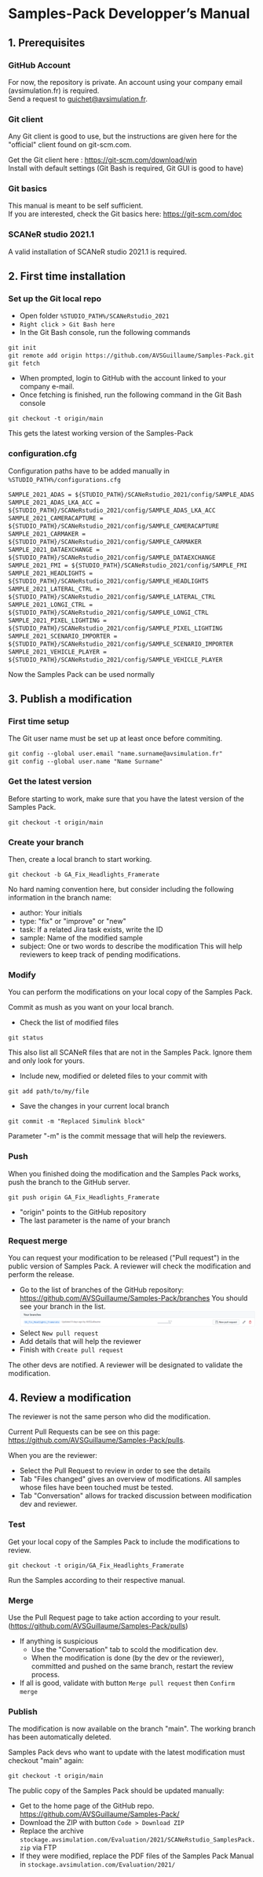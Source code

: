 # Samples-Pack Developper’s Manual

## 1. Prerequisites

### GitHub Account

For now, the repository is private.
An account using your company email (avsimulation.fr) is required.  
Send a request to guichet@avsimulation.fr.

### Git client

Any Git client is good to use, but the instructions are given here for the "official" client found on git-scm.com.

Get the Git client here : https://git-scm.com/download/win  
Install with default settings (Git Bash is required, Git GUI is good to have)

### Git basics

This manual is meant to be self sufficient.  
If you are interested, check the Git basics here:  https://git-scm.com/doc

### SCANeR studio 2021.1

A valid installation of SCANeR studio 2021.1 is required.

## 2. First time installation

### Set up the Git local repo

* Open folder `%STUDIO_PATH%/SCANeRstudio_2021`
* `Right click > Git Bash here`
* In the Git Bash console, run the following commands
```
git init
git remote add origin https://github.com/AVSGuillaume/Samples-Pack.git
git fetch
```
* When prompted, login to GitHub with the account linked to your company e-mail.
* Once fetching is finished, run the following command in the Git Bash console
```
git checkout -t origin/main
```
This gets the latest working version of the Samples-Pack

### configuration.cfg

Configuration paths have to be added manually in `%STUDIO_PATH%/configurations.cfg`
```
SAMPLE_2021_ADAS = ${STUDIO_PATH}/SCANeRstudio_2021/config/SAMPLE_ADAS
SAMPLE_2021_ADAS_LKA_ACC = ${STUDIO_PATH}/SCANeRstudio_2021/config/SAMPLE_ADAS_LKA_ACC
SAMPLE_2021_CAMERACAPTURE = ${STUDIO_PATH}/SCANeRstudio_2021/config/SAMPLE_CAMERACAPTURE
SAMPLE_2021_CARMAKER = ${STUDIO_PATH}/SCANeRstudio_2021/config/SAMPLE_CARMAKER
SAMPLE_2021_DATAEXCHANGE = ${STUDIO_PATH}/SCANeRstudio_2021/config/SAMPLE_DATAEXCHANGE
SAMPLE_2021_FMI = ${STUDIO_PATH}/SCANeRstudio_2021/config/SAMPLE_FMI
SAMPLE_2021_HEADLIGHTS = ${STUDIO_PATH}/SCANeRstudio_2021/config/SAMPLE_HEADLIGHTS
SAMPLE_2021_LATERAL_CTRL = ${STUDIO_PATH}/SCANeRstudio_2021/config/SAMPLE_LATERAL_CTRL
SAMPLE_2021_LONGI_CTRL = ${STUDIO_PATH}/SCANeRstudio_2021/config/SAMPLE_LONGI_CTRL
SAMPLE_2021_PIXEL_LIGHTING = ${STUDIO_PATH}/SCANeRstudio_2021/config/SAMPLE_PIXEL_LIGHTING
SAMPLE_2021_SCENARIO_IMPORTER = ${STUDIO_PATH}/SCANeRstudio_2021/config/SAMPLE_SCENARIO_IMPORTER
SAMPLE_2021_VEHICLE_PLAYER = ${STUDIO_PATH}/SCANeRstudio_2021/config/SAMPLE_VEHICLE_PLAYER
```
Now the Samples Pack can be used normally

## 3. Publish a modification

### First time setup

The Git user name must be set up at least once before commiting.
```
git config --global user.email "name.surname@avsimulation.fr"
git config --global user.name "Name Surname"
```

### Get the latest version

Before starting to work, make sure that you have the latest version of the Samples Pack.
```
git checkout -t origin/main
```

### Create your branch

Then, create a local branch to start working.
```
git checkout -b GA_Fix_Headlights_Framerate
```
No hard naming convention here, but consider including the following information in the branch name:
* author: Your initials
* type: "fix" or "improve" or "new"
* task: If a related Jira task exists, write the ID
* sample: Name of the modified sample
* subject: One or two words to describe the modification
This will help reviewers to keep track of pending modifications.

### Modify

You can perform the modifications on your local copy of the Samples Pack.
 
Commit as mush as you want on your local branch.
* Check the list of modified files
```
git status
```
This also list all SCANeR files that are not in the Samples Pack. Ignore them and only look for yours.
* Include new, modified or deleted files to your commit with
```
git add path/to/my/file
```
* Save the changes in your current local branch
```
git commit -m "Replaced Simulink block"
```
Parameter "-m" is the commit message that will help the reviewers.

### Push

When you finished doing the modification and the Samples Pack works, push the branch to the GitHub server.
```
git push origin GA_Fix_Headlights_Framerate
```
* "origin" points to the GitHub repository
* The last parameter is the name of your branch

### Request merge

You can request your modification to be released ("Pull request") in the public version of Samples Pack.
A reviewer will check the modification and perform the release.

* Go to the list of branches of the GitHub repository: https://github.com/AVSGuillaume/Samples-Pack/branches
You should see your branch in the list.
![Your branches](doc/assets/Your%20branches.png)
* Select `New pull request`
* Add details that will help the reviewer
* Finish with `Create pull request`

The other devs are notified.
A reviewer will be designated to validate the modification.

## 4. Review a modification

The reviewer is not the same person who did the modification.

Current Pull Requests can be see on this page: https://github.com/AVSGuillaume/Samples-Pack/pulls.

When you are the reviewer:
* Select the Pull Request to review in order to see the details
* Tab "Files changed" gives an overview of modifications. All samples whose files have been touched must be tested.
* Tab "Conversation" allows for tracked discussion between modification dev and reviewer.

### Test

Get your local copy of the Samples Pack to include the modifications to review.
```
git checkout -t origin/GA_Fix_Headlights_Framerate
```
Run the Samples according to their respective manual.

### Merge

Use the Pull Request page to take action according to your result.
(https://github.com/AVSGuillaume/Samples-Pack/pulls)

* If anything is suspicious
    * Use the "Conversation" tab to scold the modification dev.
    * When the modification is done (by the dev or the reviewer), committed and pushed on the same branch, restart the review process.
* If all is good, validate with button `Merge pull request` then `Confirm merge`

### Publish

The modification is now available on the branch "main".
The working branch has been automatically deleted.

Samples Pack devs who want to update with the latest modification must checkout "main" again:
```
git checkout -t origin/main
```

The public copy of the Samples Pack should be updated manually:
* Get to the home page of the GitHub repo. https://github.com/AVSGuillaume/Samples-Pack/
* Download the ZIP with button `Code > Download ZIP`
* Replace the archive `stockage.avsimulation.com/Evaluation/2021/SCANeRstudio_SamplesPack.zip` via FTP
* If they were modified, replace the PDF files of the Samples Pack Manual in `stockage.avsimulation.com/Evaluation/2021/`
